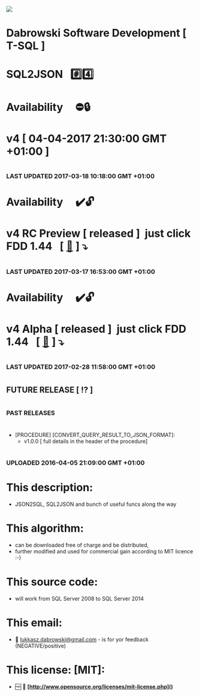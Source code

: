 <img src="https://github.com/Dabrowski-Software-Development/SoftwareDevelopment-T-SQL-2/blob/master/github_json2sql.png"></img>
# Dabrowski Software Development [ T-SQL ]
# SQL2JSON&nbsp;&nbsp;&nbsp;:hash::four:
# Availability&nbsp;&nbsp;&nbsp;&nbsp;&nbsp;:no_entry::lock:
# <strong>v4</strong> [ 04-04-2017 21:30:00 GMT +01:00 ]&nbsp;
#
### <strong>LAST UPDATED 2017-03-18 10:18:00 GMT +01:00</strong>
#
#
#
# Availability&nbsp;&nbsp;&nbsp;&nbsp;&nbsp;:heavy_check_mark::unlock:
# <strong>v4 RC Preview</strong> [ released ]&nbsp; just click FDD 1.44 &nbsp;&nbsp;[&nbsp;[:floppy_disk:](https://github.com/Dabrowski-Software-Development/SoftwareDevelopment-T-SQL-2/blob/master/SQL2JSON___v4___RC.mp4)&nbsp;]&nbsp;:arrow_heading_down:
#
### <strong>LAST UPDATED 2017-03-17 16:53:00 GMT +01:00</strong>
#
#
#
# Availability&nbsp;&nbsp;&nbsp;&nbsp;&nbsp;:heavy_check_mark::unlock:
# <strong>v4 Alpha</strong> [ released ]&nbsp; just click FDD 1.44 &nbsp;&nbsp;[&nbsp;[:floppy_disk:](https://github.com/Dabrowski-Software-Development/SoftwareDevelopment-T-SQL-2/blob/master/SQL2JSON___vAlpha.mp4)&nbsp;]&nbsp;:arrow_heading_down:
#
### <strong>LAST UPDATED 2017-02-28 11:58:00 GMT +01:00</strong>
#
#
#
#
#
## <strong>FUTURE RELEASE [ :interrobang: ]</strong>
#
#
### <strong>PAST RELEASES</strong>
#
 - [PROCEDURE]	[CONVERT_QUERY_RESULT_TO_JSON_FORMAT]:
   - v1.0.0 [ full details in the header of the procedure]
#
### <strong>UPLOADED 2016-04-05 21:09:00 GMT +01:00</strong>
#
#
#
# This description:
 - JSON2SQL, SQL2JSON and bunch of useful funcs along the way

#
# This algorithm:
  - can be downloaded free of charge and be distributed,
  - further modified and used for commercial gain according to MIT licence :-) 

#
# This source code:
  - will work from SQL Server 2008 to SQL Server 2014

#
# This email:
  - :email:&nbsp;lukkasz.dabrowski@gmail.com - is for yor feedback (NEGATIVE/positive)

#
# This license: [MIT]:
 - :free:&nbsp;:book:&nbsp;**[http://www.opensource.org/licenses/mit-license.php]()**
